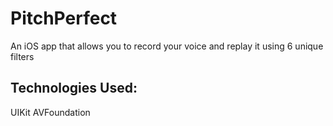 # PitchPerfect
An iOS app that allows you to record your voice and replay it using 6 unique filters

## Technologies Used:
UIKit
AVFoundation

